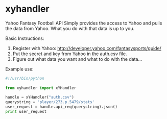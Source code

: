 xyhandler
=========

Yahoo Fantasy Football API
  Simply provides the access to Yahoo and pulls the data from Yahoo.
  What you do with that data is up to you.

Basic Instructions:
1. Register with Yahoo: http://developer.yahoo.com/fantasysports/guide/
2. Put the secret and key from Yahoo in the auth.csv file.
3. Figure out what data you want and what to do with the data...

Example use:

```python
#!/usr/bin/python
 
from xyhandler import xYHandler
  
handle = xYHandler("auth.csv")
querystring = 'player/273.p.5479/stats'
user_request = handle.api_req(querystring).json()
print user_request
```
